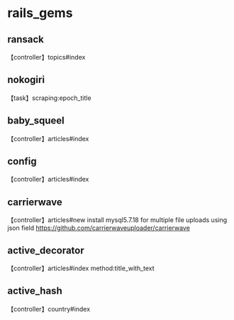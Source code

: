 # rails_gems

## ransack

【controller】topics#index

## nokogiri

【task】scraping:epoch_title

## baby_squeel

【controller】articles#index

## config

【controller】articles#index

## carrierwave

【controller】articles#new
install mysql5.7.18 for multiple file uploads using json field
https://github.com/carrierwaveuploader/carrierwave

## active_decorator

【controller】articles#index method:title_with_text

## active_hash

【controller】country#index 


